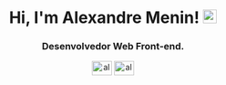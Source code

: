 <h1 align="center">Hi, I'm Alexandre Menin! <img src="https://alexmeninf.github.io/me/img/foursquare-check-in.svg" height="24" width="24" alt="verified"></h1>
<h3 align="center">Desenvolvedor Web Front-end.</h3>

<p align="center">
  <a href="https://fb.com/alexmeninf" target="_blank"><img align="center"
      src="https://cdn.jsdelivr.net/npm/simple-icons@3.0.1/icons/facebook.svg" alt="alexmeninf" height="25"
      width="35" /></a>
  <a href="https://instagram.com/alex.menin" target="_blank"><img align="center"
      src="https://cdn.jsdelivr.net/npm/simple-icons@3.0.1/icons/instagram.svg" alt="alex.menin" height="25"
      width="35" /></a>
</p>
